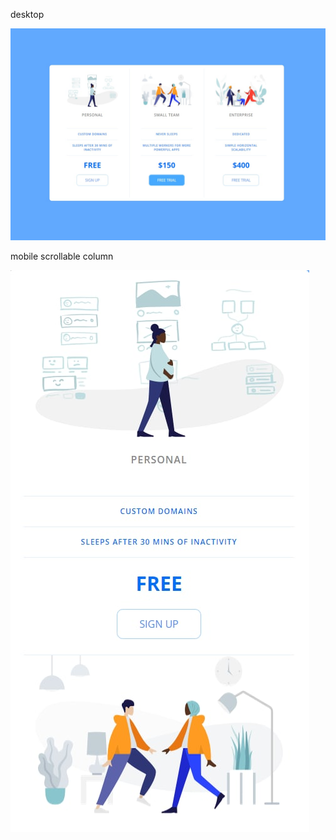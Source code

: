 desktop 

![desktop pic](https://github.com/0xArina/CSS-Pricing-Panel/blob/main/desk.jpg)

mobile scrollable column

![mobile](https://github.com/0xArina/CSS-Pricing-Panel/blob/main/mob.jpg)

